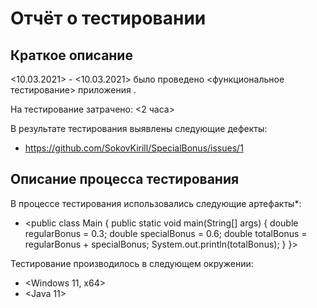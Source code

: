 # Отчёт о тестировании <SpecialBonus>

## Краткое описание

<10.03.2021> - <10.03.2021> было проведено <функциональное тестирование> приложения <SpecialBonus>.

На тестирование затрачено: <2 часа>

В результате тестирования выявлены следующие дефекты:
* <https://github.com/SokovKirill/SpecialBonus/issues/1>


## Описание процесса тестирования

В процессе тестирования использовались следующие артефакты*:
* <public class Main {
  public static void main(String[] args) {
    double regularBonus = 0.3;
    double specialBonus = 0.6;
    double totalBonus = regularBonus + specialBonus;
    System.out.println(totalBonus);
  }
}>

Тестирование производилось в следующем окружении:
* <Windows 11, x64>
* <Java 11>

